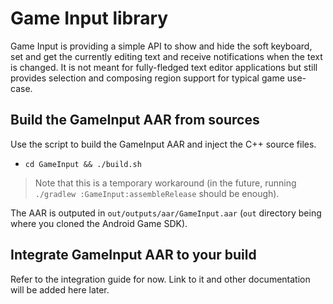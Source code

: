 # Game Input library

Game Input is providing a simple API to show and hide the soft keyboard, set and get the currently editing text and receive notifications when the text is changed. It is not meant for fully-fledged text editor applications but still provides selection and composing region support for typical game use-case.

## Build the GameInput AAR from sources

Use the script to build the GameInput AAR and inject the C++ source files.

* `cd GameInput && ./build.sh`

> Note that this is a temporary workaround (in the future, running `./gradlew :GameInput:assembleRelease` should be enough).

The AAR is outputed in `out/outputs/aar/GameInput.aar` (`out` directory being where you cloned the Android Game SDK).

## Integrate GameInput AAR to your build

Refer to the integration guide for now. Link to it and other documentation will be added here later.
